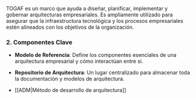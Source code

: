 TOGAF es un marco que ayuda a diseñar, planificar, implementar y gobernar arquitecturas empresariales. Es ampliamente utilizado para asegurar que la infraestructura tecnológica y los procesos empresariales estén alineados con los objetivos de la organización.

### **2. Componentes Clave**

- **Modelo de Referencia**: Define los componentes esenciales de una arquitectura empresarial y cómo interactúan entre sí.
    
- **Repositorio de Arquitectura**: Un lugar centralizado para almacenar toda la documentación y modelos de arquitectura.

- [[ADM|Método de desarrollo de arquitectura]]

